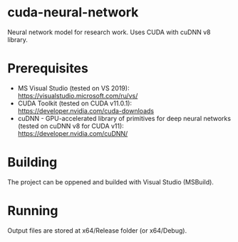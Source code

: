 # cuda-neural-network
Neural network model for research work. Uses CUDA with cuDNN v8 library.

Prerequisites
=============

* MS Visual Studio (tested on VS 2019): https://visualstudio.microsoft.com/ru/vs/
* CUDA Toolkit (tested on CUDA v11.0.1): https://developer.nvidia.com/cuda-downloads
* cuDNN - GPU-accelerated library of primitives for deep neural networks (tested on cuDNN v8 for CUDA v11): https://developer.nvidia.com/cuDNN/

Building
===========

The project can be oppened and builded with Visual Studio (MSBuild).

Running
=======
Output files are stored at x64/Release folder (or x64/Debug).
